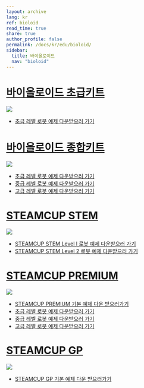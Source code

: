 ```yaml
---
layout: archive
lang: kr
ref: bioloid
read_time: true
share: true
author_profile: false
permalink: /docs/kr/edu/bioloid/
sidebar:
  title: 바이올로이드
  nav: "bioloid"
---
```


# [바이올로이드 초급키트](#바이올로이드-초급키트)
![](/assets/images/edu/bioloid/beginner_kit_kr.jpg)

- [초급 레벨 로봇 예제 다운받으러 가기](/docs/kr/edu/bioloid/beginner/#예제)

# [바이올로이드 종합키트](#바이올로이드-종합키트)

![](/assets/images/edu/bioloid/comprehensive_kit_kr.jpg)

- [초급 레벨 로봇 예제 다운받으러 가기](/docs/kr/edu/bioloid/comprehensive/#초급-레벨)
- [중급 레벨 로봇 예제 다운받으러 가기](/docs/kr/edu/bioloid/comprehensive/#중급-레벨)
- [고급 레벨 로봇 예제 다운받으러 가기](/docs/kr/edu/bioloid/comprehensive/#고급-레벨)

# [STEAMCUP STEM](#steamcup-stem)
![](/assets/images/edu/bioloid/stem_kit_kr.jpg)

- [STEAMCUP STEM Level l 로봇 예제 다운받으러 가기](/docs/kr/edu/bioloid/stem/#stem-level-1-예제)
- [STEAMCUP STEM Level 2 로봇 예제 다운받으러 가기](/docs/kr/edu/bioloid/stem/#stem-level-2-예제)

# [STEAMCUP PREMIUM](#steamcup-premium)

![](/assets/images/edu/bioloid/premium_kit_kr.png)

- [STEAMCUP PREMIUM 기본 예제 다운 받으러가기](/docs/kr/edu/bioloid/premium/#모션-파일-다운로드-방법)
- [초급 레벨 로봇 예제 다운받으러 가기](/docs/kr/edu/bioloid/premium/#초급-응용-로봇)
- [중급 레벨 로봇 예제 다운받으러 가기](/docs/kr/edu/bioloid/premium/#중급-응용-로봇)
- [고급 레벨 로봇 예제 다운받으러 가기](/docs/kr/edu/bioloid/premium/#고급-응용-로봇)

# [STEAMCUP GP](#steamcup-gp)

![](/assets/images/edu/bioloid/gp_thumbnail_kr.png)

- [STEAMCUP GP 기본 예제 다운 받으러가기](/docs/kr/edu/bioloid/gp/#기본-프로그램)
